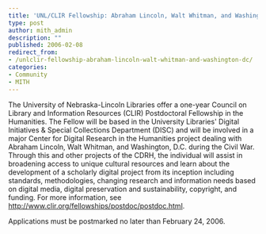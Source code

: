 ```yaml
---
title: 'UNL/CLIR Fellowship: Abraham Lincoln, Walt Whitman, and Washington, D.C'
type: post
author: mith_admin
description: ""
published: 2006-02-08
redirect_from: 
- /unlclir-fellowship-abraham-lincoln-walt-whitman-and-washington-dc/
categories:
- Community
- MITH
---
```

The University of Nebraska-Lincoln Libraries offer a one-year Council on Library and Information Resources (CLIR) Postdoctoral Fellowship in the Humanities. The Fellow will be based in the University Libraries' Digital Initiatives & Special Collections Department (DISC) and will be involved in a major Center for Digital Research in the Humanities project dealing with Abraham Lincoln, Walt Whitman, and Washington, D.C. during the Civil War. Through this and other projects of the CDRH, the individual will assist in broadening access to unique cultural resources and learn about the development of a scholarly digital project from its inception including standards, methodologies, changing research and information needs based on digital media, digital preservation and sustainability, copyright, and funding. For more information, see <http://www.clir.org/fellowships/postdoc/postdoc.html>.

Applications must be postmarked no later than February 24, 2006.
